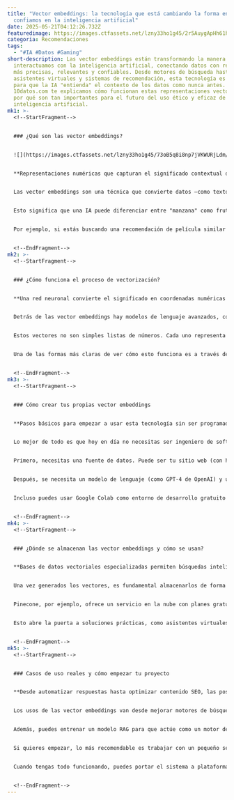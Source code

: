 ```yaml
---
title: "Vector embeddings: la tecnología que está cambiando la forma en que
  confiamos en la inteligencia artificial"
date: 2025-05-21T04:12:26.732Z
featuredimage: https://images.ctfassets.net/lzny33ho1g45/2r5AuygApHh61hudc5uvSd/dd2e8b60ff61611e448e806e45948835/ai-agent-00-hero.jpg?w=1520&fm=avif&q=31&fit=thumb&h=760
categoria: Recomendaciones
tags:
  - "#IA #Datos #Gaming"
short-description: Las vector embeddings están transformando la manera en que
  interactuamos con la inteligencia artificial, conectando datos con respuestas
  más precisas, relevantes y confiables. Desde motores de búsqueda hasta
  asistentes virtuales y sistemas de recomendación, esta tecnología es clave
  para que la IA "entienda" el contexto de los datos como nunca antes. En
  10datos.com te explicamos cómo funcionan estas representaciones vectoriales y
  por qué son tan importantes para el futuro del uso ético y eficaz de la
  inteligencia artificial.
mk1: >-
  <!--StartFragment-->


  ### ¿Qué son las vector embeddings?


  ![](https://images.ctfassets.net/lzny33ho1g45/73oB5q8i8np7jVKWURjLdm/0dd752685c4a8cd371d03796f5e228e0/Screen_Shot_2025-05-19_at_12.53.54_PM.jpg?w=1400&fm=avif)


  **Representaciones numéricas que capturan el significado contextual de los datos**


  Las vector embeddings son una técnica que convierte datos —como textos, imágenes o incluso sonidos— en vectores numéricos que representan su significado en un espacio multidimensional. Este proceso permite a las máquinas interpretar la relación semántica entre elementos, en lugar de quedarse solo con palabras clave.


  Esto significa que una IA puede diferenciar entre "manzana" como fruta, "Apple" como marca tecnológica, o incluso "Apple" como nombre propio, gracias a cómo estos significados están representados en distintos puntos de ese espacio vectorial. Cuanto más cercanos estén dos vectores, más relacionados están sus significados.


  Por ejemplo, si estás buscando una recomendación de película similar a tu favorita, una IA que utiliza embeddings puede identificar relaciones profundas como el tono, el estilo de dirección o el contexto histórico de las películas, y no solo basarse en que ambas sean de "acción" o tengan al mismo actor.


  <!--EndFragment-->
mk2: >-
  <!--StartFragment-->


  ### ¿Cómo funciona el proceso de vectorización?


  **Una red neuronal convierte el significado en coordenadas numéricas de alta dimensión**


  Detrás de las vector embeddings hay modelos de lenguaje avanzados, como los desarrollados por OpenAI, que son capaces de analizar grandes cantidades de datos para extraer patrones y relaciones. Este análisis convierte cada unidad de datos en un vector único que refleja sus conexiones semánticas.


  Estos vectores no son simples listas de números. Cada uno representa cientos o miles de dimensiones, lo que permite una comprensión más rica del contenido. Este enfoque es esencial para mejorar la precisión de búsquedas, sistemas de recomendación o chatbots, ya que permite que la IA responda con base en significados, no solo coincidencias de texto.


  Una de las formas más claras de ver cómo esto funciona es a través de herramientas como el TensorFlow Embedding Projector, que permite visualizar cómo se relacionan diferentes conceptos en ese espacio vectorial. Lo que antes requería trabajo manual y análisis interminable, hoy la IA lo hace en segundos, identificando conexiones que serían invisibles para un humano.


  <!--EndFragment-->
mk3: >-
  <!--StartFragment-->


  ### Cómo crear tus propias vector embeddings


  **Pasos básicos para empezar a usar esta tecnología sin ser programador experto**


  Lo mejor de todo es que hoy en día no necesitas ser ingeniero de software para crear y usar embeddings. Con un enfoque paso a paso, cualquier persona puede experimentar con esta tecnología.


  Primero, necesitas una fuente de datos. Puede ser tu sitio web (con herramientas como Screaming Frog), una base de datos en Airtable o incluso tus documentos en Google Drive. Lo esencial es tener contenido que quieras transformar en vectores.


  Después, se necesita un modelo de lenguaje (como GPT-4 de OpenAI) y una API para convertir ese contenido en embeddings. Estos vectores se almacenan en bases de datos especializadas como Pinecone o Chroma, diseñadas para trabajar con búsquedas semánticas. Así, puedes construir un sistema que "entienda" tu información y responda preguntas complejas sobre ella.


  Incluso puedes usar Google Colab como entorno de desarrollo gratuito para probar tus códigos, guiado por herramientas como ChatGPT que te ayudan paso a paso a construir un modelo RAG (Retrieval-Augmented Generation).


  <!--EndFragment-->
mk4: >-
  <!--StartFragment-->


  ### ¿Dónde se almacenan las vector embeddings y cómo se usan?


  **Bases de datos vectoriales especializadas permiten búsquedas inteligentes sobre los datos**


  Una vez generados los vectores, es fundamental almacenarlos de forma organizada en una base de datos vectorial. Estas bases permiten consultas basadas en similitud semántica en lugar de exactitud textual.


  Pinecone, por ejemplo, ofrece un servicio en la nube con planes gratuitos y escalables. Chroma, por otro lado, puede ejecutarse localmente, lo cual es ideal para proyectos personales o pruebas iniciales. En ambos casos, lo importante es que la base de datos actúe como un índice que relaciona los vectores con su contenido original y su metadato.


  Esto abre la puerta a soluciones prácticas, como asistentes virtuales que pueden responder preguntas específicas sobre tus documentos, sin necesidad de que busques manualmente. También puedes construir interfaces que interactúen directamente con la base de datos para consultas en tiempo real, como dashboards inteligentes o aplicaciones de soporte técnico.


  <!--EndFragment-->
mk5: >-
  <!--StartFragment-->


  ### Casos de uso reales y cómo empezar tu proyecto


  **Desde automatizar respuestas hasta optimizar contenido SEO, las posibilidades son enormes**


  Los usos de las vector embeddings van desde mejorar motores de búsqueda internos hasta crear asistentes personalizados que entienden tu negocio. En el mundo del SEO, por ejemplo, se utilizan para identificar oportunidades de enlazado interno o generar contenido más alineado con las intenciones de búsqueda.


  Además, puedes entrenar un modelo RAG para que actúe como un motor de conocimiento sobre tu contenido histórico, como lo hizo una usuaria que transformó sus artículos antiguos en datos de entrenamiento para generar nuevo contenido más coherente y contextualizado.


  Si quieres empezar, lo más recomendable es trabajar con un pequeño set de datos y usar Google Colab como entorno de pruebas. Con la ayuda de ChatGPT puedes crear código funcional paso a paso y adaptarlo a tu caso, ya sea con Airtable, documentos de Google o páginas web.


  Cuando tengas todo funcionando, puedes portar el sistema a plataformas como Replit para crear una interfaz más amigable, o incluso integrarlo con otras herramientas que uses en tu flujo de trabajo diario.


  <!--EndFragment-->
---
```

